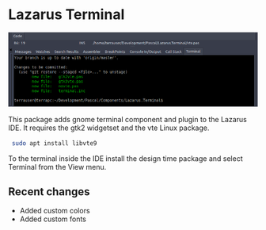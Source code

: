 # Lazarus Terminal

![alt screenshot](images/screenshot.png)

This package adds gnome terminal component and plugin to the Lazarus IDE. It requires the gtk2 widgetset and the vte Linux package.

```bash
 sudo apt install libvte9
```

To the terminal inside the IDE install the design time package and select Terminal from the View menu.

## Recent changes

* Added custom colors
* Added custom fonts
